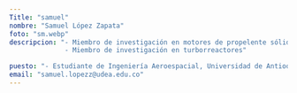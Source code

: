 ```yaml
---
Title: "samuel"
nombre: "Samuel López Zapata"
foto: "sm.webp"
descripcion: "- Miembro de investigación en motores de propelente sólido
              - Miembro de investigación en turborreactores"

puesto: "- Estudiante de Ingeniería Aeroespacial, Universidad de Antioquia"
email: "samuel.lopezz@udea.edu.co"
---
```

